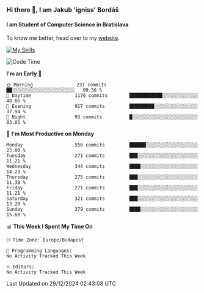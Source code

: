 ### Hi there 👋, I am Jakub 'igniss' Bordáš

#### I am Student of Computer Science in Bratislava
To know me better, head over to my [website](https://bordas.sk).

[![My Skills](https://skillicons.dev/icons?i=js,html,css,figma,svelte,java,kotlin,python,postgresql,typescript,nest,nodejs)](https://bordas.sk)


<!--START_SECTION:waka-->
![Code Time](http://img.shields.io/badge/Code%20Time-1%2C612%20hrs%2033%20mins-blue)

**I'm an Early 🐤** 

```text
🌞 Morning                231 commits         ██░░░░░░░░░░░░░░░░░░░░░░░   09.56 % 
🌆 Daytime                1176 commits        ████████████░░░░░░░░░░░░░   48.66 % 
🌃 Evening                917 commits         █████████░░░░░░░░░░░░░░░░   37.94 % 
🌙 Night                  93 commits          █░░░░░░░░░░░░░░░░░░░░░░░░   03.85 % 
```
📅 **I'm Most Productive on Monday** 

```text
Monday                   556 commits         ██████░░░░░░░░░░░░░░░░░░░   23.00 % 
Tuesday                  271 commits         ███░░░░░░░░░░░░░░░░░░░░░░   11.21 % 
Wednesday                344 commits         ████░░░░░░░░░░░░░░░░░░░░░   14.23 % 
Thursday                 275 commits         ███░░░░░░░░░░░░░░░░░░░░░░   11.38 % 
Friday                   271 commits         ███░░░░░░░░░░░░░░░░░░░░░░   11.21 % 
Saturday                 321 commits         ███░░░░░░░░░░░░░░░░░░░░░░   13.28 % 
Sunday                   379 commits         ████░░░░░░░░░░░░░░░░░░░░░   15.68 % 
```


📊 **This Week I Spent My Time On** 

```text
🕑︎ Time Zone: Europe/Budapest

💬 Programming Languages: 
No Activity Tracked This Week

🔥 Editors: 
No Activity Tracked This Week
```


 Last Updated on 29/12/2024 02:43:08 UTC
<!--END_SECTION:waka-->
